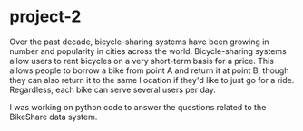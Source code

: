 # project-2
Over the past decade, 
bicycle-sharing systems have been growing in number and popularity in cities across the world. 
Bicycle-sharing systems allow users to rent bicycles on a very short-term basis for a price. 
This allows people to borrow a bike from point A and return it at point B, though they can also return it to the same l
ocation if they'd like to just go for a ride. Regardless, each bike can serve several users per day.

I was working on python code to answer the questions related to the BikeShare data system.
